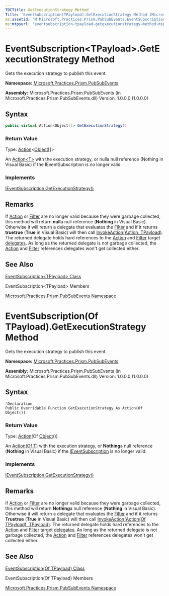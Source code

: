 ```yaml
---
TOCTitle: GetExecutionStrategy Method
Title: 'EventSubscription(TPayload).GetExecutionStrategy Method (Microsoft.Practices.Prism.PubSubEvents)'
ms:assetid: 'M:Microsoft.Practices.Prism.PubSubEvents.EventSubscription\`1.GetExecutionStrategy'
ms:mtpsurl: 'eventsubscription-tpayload-getexecutionstrategy-method-mspp-pubsubevents.md'
---
```


# EventSubscription&lt;TPayload&gt;.GetExecutionStrategy Method

Gets the execution strategy to publish this event.

**Namespace:** [Microsoft.Practices.Prism.PubSubEvents](https://msdn.microsoft.com/library/microsoft.practices.prism.pubsubevents)

**Assembly:** Microsoft.Practices.Prism.PubSubEvents (in Microsoft.Practices.Prism.PubSubEvents.dll) Version: 1.0.0.0 (1.0.0.0)

## Syntax

```C#  
public virtual Action<Object[]> GetExecutionStrategy()
```

### Return Value

Type: [Action](http://msdn.microsoft.com/en-us/library/018hxwa8)&lt;[Object](http://msdn2.microsoft.com/en-us/library/e5kfa45b)&lsqb;&rsqb;&gt;

An [Action&lt;T&gt;](http://msdn2.microsoft.com/en-us/library/018hxwa8) with the execution strategy, or nulla null reference (Nothing in Visual Basic) if the IEventSubscription is no longer valid.

### Implements

[IEventSubscription.GetExecutionStrategy&lpar;&rpar;](https://msdn.microsoft.com/library/microsoft.practices.prism.pubsubevents.ieventsubscription.getexecutionstrategy)

## Remarks

 If [Action](https://msdn.microsoft.com/en-us/library/dn736296(v=pandp.50)) or [Filter](https://msdn.microsoft.com/en-us/library/dn736196(v=pandp.50)) are no longer valid because they were garbage collected, this method will return **null**a null reference (**Nothing** in Visual Basic). Otherwise it will return a delegate that evaluates the [Filter](https://msdn.microsoft.com/en-us/library/dn736196(v=pandp.50)) and if it returns **truetrue** (**True** in Visual Basic) will then call [InvokeAction(Action<TPayload>, TPayload)](https://msdn.microsoft.com/en-us/library/dn683965(v=pandp.50)). The returned delegate holds hard references to the [Action](https://msdn.microsoft.com/en-us/library/dn736296(v=pandp.50)) and [Filter](https://msdn.microsoft.com/en-us/library/dn736196(v=pandp.50)) target [delegates](http://msdn2.microsoft.com/en-us/library/y22acf51). As long as the returned delegate is not garbage collected, the [Action](https://msdn.microsoft.com/en-us/library/dn736296(v=pandp.50)) and [Filter](https://msdn.microsoft.com/en-us/library/dn736196(v=pandp.50)) references delegates won't get collected either.

## See Also

[EventSubscription&lt;TPayload&gt; Class](https://msdn.microsoft.com/en-us/library/dn683956(v=pandp.50))

EventSubscription&lt;TPayload&gt; Members

[Microsoft.Practices.Prism.PubSubEvents Namespace](https://msdn.microsoft.com/library/microsoft.practices.prism.pubsubevents)


# EventSubscription(Of TPayload).GetExecutionStrategy Method

Gets the execution strategy to publish this event.

**Namespace:** [Microsoft.Practices.Prism.PubSubEvents](https://msdn.microsoft.com/library/microsoft.practices.prism.pubsubevents)

**Assembly:** Microsoft.Practices.Prism.PubSubEvents (in Microsoft.Practices.Prism.PubSubEvents.dll) Version: 1.0.0.0 (1.0.0.0)

## Syntax

```VB  
'Declaration
Public Overridable Function GetExecutionStrategy As Action(Of Object())
```

### Return Value

Type: [Action](http://msdn.microsoft.com/en-us/library/018hxwa8)(Of [Object](http://msdn.microsoft.com/en-us/library/e5kfa45b)&lpar;&rpar;)

An [Action(Of T)](http://msdn2.microsoft.com/en-us/library/018hxwa8) with the execution strategy, or **Nothing**a null reference (**Nothing** in Visual Basic) if the [IEventSubscription](https://msdn.microsoft.com/library/microsoft.practices.prism.pubsubevents.ieventsubscription) is no longer valid.

### Implements

[IEventSubscription.GetExecutionStrategy()](https://msdn.microsoft.com/library/microsoft.practices.prism.pubsubevents.ieventsubscription.getexecutionstrategy)

## Remarks

If [Action](https://msdn.microsoft.com/en-us/library/dn736296(v=pandp.50)) or [Filter](https://msdn.microsoft.com/en-us/library/dn736196(v=pandp.50)) are no longer valid because they were garbage collected, this method will return **Nothing**a null reference (**Nothing** in Visual Basic). Otherwise it will return a delegate that evaluates the [Filter](https://msdn.microsoft.com/en-us/library/dn736196(v=pandp.50)) and if it returns **Truetrue** (**True** in Visual Basic) will then call [InvokeAction(Action(Of TPayload), TPayload)](https://msdn.microsoft.com/en-us/library/dn683965(v=pandp.50)). The returned delegate holds hard references to the [Action](https://msdn.microsoft.com/en-us/library/dn736296(v=pandp.50)) and [Filter](https://msdn.microsoft.com/en-us/library/dn736196(v=pandp.50)) target [delegates](http://msdn2.microsoft.com/en-us/library/y22acf51). As long as the returned delegate is not garbage collected, the [Action](https://msdn.microsoft.com/en-us/library/dn736296(v=pandp.50)) and [Filter](https://msdn.microsoft.com/en-us/library/dn736196(v=pandp.50)) references delegates won't get collected either.

## See Also

[EventSubscription(Of TPayload) Class](https://msdn.microsoft.com/en-us/library/dn683956(v=pandp.50))

EventSubscription(Of TPayload) Members

[Microsoft.Practices.Prism.PubSubEvents Namespace](https://msdn.microsoft.com/library/microsoft.practices.prism.pubsubevents)